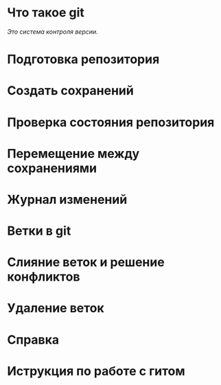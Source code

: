# Что такое git
*Это система контроля версии.*

# Подготовка репозитория

# Создать сохранений

# Проверка состояния репозитория

# Перемещение между сохранениями

# Журнал изменений

# Ветки в git

# Слияние веток и решение конфликтов

# Удаление веток

# Справка

# Иструкция по работе с гитом